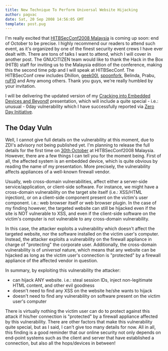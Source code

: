 ```yaml
---
title: New Technique To Perform Universal Website Hijacking
author: pagvac
date: Sat, 20 Sep 2008 14:56:05 GMT
template: post.pug
---
```


I'm really excited that [HITBSecConf2008 Malaysia](http://conference.hackinthebox.org/hitbsecconf2008kl/) is coming up soon: end of October to be precise. I highly recommend our readers to attend such event, as it's organized by one of the finest security event crews I have ever dealt with. There are tons of talks I want to attend, which I will cover in another post. The GNUCITIZEN team would like to thank the Hack in the Box (HITB) staff for inviting us to the Malaysia edition of the conference, making this the second time pdp and I will speak at HITBSecConf. The HITBSecConf crew includes Dhillon, [geek00l](http://geek00l.blogspot.com/), [spoonfork](http://mel.icious.net/), Belinda, Prabu, [ruFI0](http://geeks.serverfreak.biz/rufi0/blog/) and Amy among others. Thank you guys, we're really humbled by your invitation.

I will be delivering the updated version of my [Cracking into Embedded Devices and Beyond!](http://conference.hackinthebox.org/hitbsecconf2008kl/?page_id=186) presentation, which will include a quite special - i.e.: unusual - 0day vulnerability which I have successfully reported via [Zero Day Initiative](http://www.zerodayinitiative.com/).

## The 0day Vuln

Well, I cannot give full details on the vulnerability at this moment, due to ZDI's advisory not being published yet. I'm planning to release the full details for the first time on [30th October](http://conference.hackinthebox.org/hitbsecconf2008kl/agenda.htm) at HITBSecConf2008 Malaysia. However, there are a few things I can tell you for the moment being. First of all, the affected system is an embedded device, which is quite obvious by reading the name of my presentation. More precisely, the vulnerability affects appliances of a well-known firewall vendor.

Usually, web cross-domain vulnerabilities, affect either a server-side service/application, or client-side software. For instance, we might have a cross-domain vulnerability on the target site itself (i.e.: XSS/HTML injection), or on a client-side component present on the victim's user component. i.e.: web browser itself or web browser plugin. In the case of my finding however, the targeted website can still be hijacked even if the site is NOT vulnerable to XSS, and even if the client-side software on the victim's computer is not vulnerable to any cross-domain vulnerability.

In this case, the attacker exploits a vulnerability which doesn't affect the targeted website, nor the software installed on the victim user's computer. Instead, the attacker exploits a vulnerability on the firewall appliance in charge of "protecting" the corporate user. Additionally, the cross-domain vulnerability is of _universal_ nature, which means that any website can be hijacked as long as the victim user's connection is "protected" by a firewall appliance of the affected vendor in question.

In summary, by exploiting this vulnerability the attacker:

* can hijack ANY website. i.e.: steal session IDs, inject non-legitimate HTML content, and other evil goodness
* doesn't need to find any XSS on the website he/she wants to hijack
* doesn't need to find any vulnerability on software present on the victim user's computer

There is virtually nothing the victim user can do to protect against this attack if his/her connection is "protected" by a firewall appliance affected by this vulnerability. There are other factors that make this vulnerability quite special, but as I said, I can't give too many details for now. All in all, this finding is a good reminder that our online security not only depends on end-point systems such as the client and server that have established a connection, but also all the hops/devices in between!
